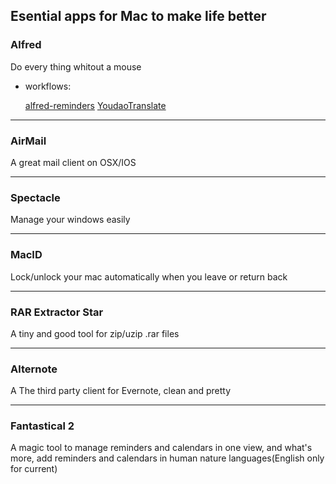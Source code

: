 ## Esential apps for Mac to make life better

### Alfred
Do every thing whitout a mouse

- workflows:

	[alfred-reminders](https://github.com/surrealroad/alfred-reminders) [YoudaoTranslate](https://github.com/wensonsmith/YoudaoTranslate)

---

### AirMail
A great mail client on OSX/IOS

---

### Spectacle
Manage your windows easily

---

### MacID
Lock/unlock your mac automatically when you leave or return back

---

### RAR Extractor Star
A tiny and good tool for zip/uzip .rar files

---

### Alternote
A The third party client for Evernote, clean and pretty

---

### Fantastical 2
A magic tool to manage reminders and calendars in one view, and what's more, add reminders and calendars in human nature languages(English only for current)
